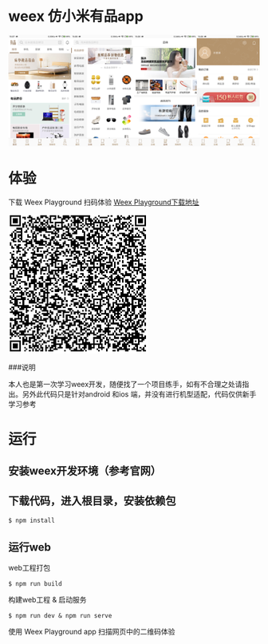 
# weex 仿小米有品app

![](https://github.com/lidiwo/weex_youpin/blob/master/image.png)

# 体验

下载 Weex Playground 扫码体验 [Weex Playground下载地址](http://weex.apache.org/cn/playground.html)

![](https://github.com/lidiwo/weex_youpin/blob/master/qrCode.png)

###说明

本人也是第一次学习weex开发，随便找了一个项目练手，如有不合理之处请指出。另外此代码只是针对android 和ios 端，并没有进行机型适配，代码仅供新手学习参考

# 运行

## 安装weex开发环境（参考官网）

## 下载代码，进入根目录，安装依赖包

```
$ npm install
```

## 运行web

web工程打包

```
$ npm run build
```

构建web工程 & 启动服务

```
$ npm run dev & npm run serve
```

使用 Weex Playground app 扫描网页中的二维码体验
